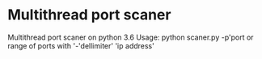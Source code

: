 # Multithread port scaner

Multithread port scaner on python 3.6
Usage: python scaner.py -p'port or range of ports with '-'dellimiter' 'ip address'
